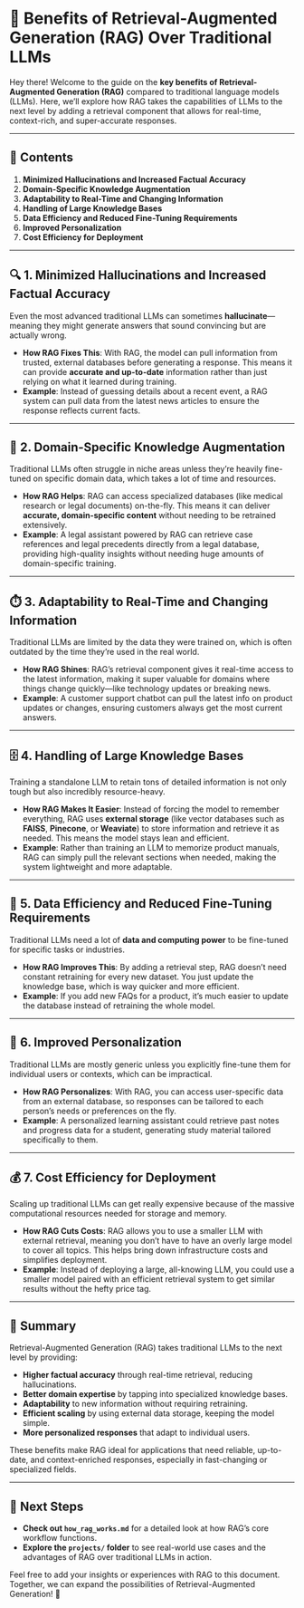 # 🌟 **Benefits of Retrieval-Augmented Generation (RAG) Over Traditional LLMs**

Hey there! Welcome to the guide on the **key benefits of Retrieval-Augmented Generation (RAG)** compared to traditional language models (LLMs). Here, we’ll explore how RAG takes the capabilities of LLMs to the next level by adding a retrieval component that allows for real-time, context-rich, and super-accurate responses.

---

## 📂 **Contents**

1. **Minimized Hallucinations and Increased Factual Accuracy**
2. **Domain-Specific Knowledge Augmentation**
3. **Adaptability to Real-Time and Changing Information**
4. **Handling of Large Knowledge Bases**
5. **Data Efficiency and Reduced Fine-Tuning Requirements**
6. **Improved Personalization**
7. **Cost Efficiency for Deployment**

---

## 🔍 **1. Minimized Hallucinations and Increased Factual Accuracy**
Even the most advanced traditional LLMs can sometimes **hallucinate**—meaning they might generate answers that sound convincing but are actually wrong.

- **How RAG Fixes This**: With RAG, the model can pull information from trusted, external databases before generating a response. This means it can provide **accurate and up-to-date** information rather than just relying on what it learned during training.
- **Example**: Instead of guessing details about a recent event, a RAG system can pull data from the latest news articles to ensure the response reflects current facts.

---

## 🧠 **2. Domain-Specific Knowledge Augmentation**
Traditional LLMs often struggle in niche areas unless they’re heavily fine-tuned on specific domain data, which takes a lot of time and resources.

- **How RAG Helps**: RAG can access specialized databases (like medical research or legal documents) on-the-fly. This means it can deliver **accurate, domain-specific content** without needing to be retrained extensively.
- **Example**: A legal assistant powered by RAG can retrieve case references and legal precedents directly from a legal database, providing high-quality insights without needing huge amounts of domain-specific training.

---

## ⏱️ **3. Adaptability to Real-Time and Changing Information**
Traditional LLMs are limited by the data they were trained on, which is often outdated by the time they’re used in the real world.

- **How RAG Shines**: RAG’s retrieval component gives it real-time access to the latest information, making it super valuable for domains where things change quickly—like technology updates or breaking news.
- **Example**: A customer support chatbot can pull the latest info on product updates or changes, ensuring customers always get the most current answers.

---

## 🗄️ **4. Handling of Large Knowledge Bases**
Training a standalone LLM to retain tons of detailed information is not only tough but also incredibly resource-heavy.

- **How RAG Makes It Easier**: Instead of forcing the model to remember everything, RAG uses **external storage** (like vector databases such as **FAISS**, **Pinecone**, or **Weaviate**) to store information and retrieve it as needed. This means the model stays lean and efficient.
- **Example**: Rather than training an LLM to memorize product manuals, RAG can simply pull the relevant sections when needed, making the system lightweight and more adaptable.

---

## 💾 **5. Data Efficiency and Reduced Fine-Tuning Requirements**
Traditional LLMs need a lot of **data and computing power** to be fine-tuned for specific tasks or industries.

- **How RAG Improves This**: By adding a retrieval step, RAG doesn’t need constant retraining for every new dataset. You just update the knowledge base, which is way quicker and more efficient.
- **Example**: If you add new FAQs for a product, it’s much easier to update the database instead of retraining the whole model.

---

## 🎯 **6. Improved Personalization**
Traditional LLMs are mostly generic unless you explicitly fine-tune them for individual users or contexts, which can be impractical.

- **How RAG Personalizes**: With RAG, you can access user-specific data from an external database, so responses can be tailored to each person’s needs or preferences on the fly.
- **Example**: A personalized learning assistant could retrieve past notes and progress data for a student, generating study material tailored specifically to them.

---

## 💰 **7. Cost Efficiency for Deployment**
Scaling up traditional LLMs can get really expensive because of the massive computational resources needed for storage and memory.

- **How RAG Cuts Costs**: RAG allows you to use a smaller LLM with external retrieval, meaning you don’t have to have an overly large model to cover all topics. This helps bring down infrastructure costs and simplifies deployment.
- **Example**: Instead of deploying a large, all-knowing LLM, you could use a smaller model paired with an efficient retrieval system to get similar results without the hefty price tag.

---

## 🚀 **Summary**
Retrieval-Augmented Generation (RAG) takes traditional LLMs to the next level by providing:
- **Higher factual accuracy** through real-time retrieval, reducing hallucinations.
- **Better domain expertise** by tapping into specialized knowledge bases.
- **Adaptability** to new information without requiring retraining.
- **Efficient scaling** by using external data storage, keeping the model simple.
- **More personalized responses** that adapt to individual users.

These benefits make RAG ideal for applications that need reliable, up-to-date, and context-enriched responses, especially in fast-changing or specialized fields.

---

## 📌 **Next Steps**
- **Check out `how_rag_works.md`** for a detailed look at how RAG’s core workflow functions.
- **Explore the `projects/` folder** to see real-world use cases and the advantages of RAG over traditional LLMs in action.

Feel free to add your insights or experiences with RAG to this document. Together, we can expand the possibilities of Retrieval-Augmented Generation! 🤝
